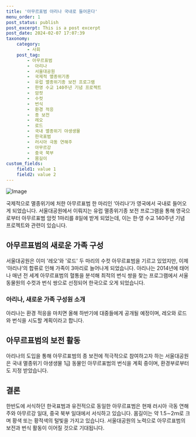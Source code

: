 ```yaml
---
title: '아무르표범 아리나 국내로 들어온다'
menu_order: 1
post_status: publish
post_excerpt: This is a post excerpt
post_date: 2024-02-07 17:07:39
taxonomy:
    category:
        - 사회
    post_tag:
        - 아무르표범
        -  아리나
        -  서울대공원
        -  국제적 멸종위기종
        -  유럽 멸종위기종 보전 프로그램
        -  한영 수교 140주년 기념 프로젝트
        -  암컷
        -  수컷
        -  번식
        -  환경 적응
        -  종 보전
        -  레오
        -  로드
        -  국내 멸종위기 야생생물
        -  한국표범
        -  러시아 극동 연해주
        -  아무르강
        -  중국 북부
        -  몸길이
custom_fields:
    field1: value 1
    field2: value 2
---
```


![Image](https://imgnews.pstatic.net/image/666/2024/02/07/0000033127_001_20240207140301885.jpg?type=w647)


국제적으로 멸종위기에 처한 아무르표범 한 마리인 ‘아리나’가 영국에서 국내로 들어오게 되었습니다. 서울대공원에서 이뤄지는 유럽 멸종위기종 보전 프로그램을 통해 영국으로부터 아무르표범 암컷 1마리를 8일에 받게 되었는데, 이는 한·영 수교 140주년 기념 프로젝트와 관련이 있습니다.

## 아무르표범의 새로운 가족 구성
서울대공원은 이미 '레오'와 '로드' 두 마리의 수컷 아무르표범을 기르고 있었지만, 이제 ‘아리나’의 합류로 인해 가족이 3마리로 늘어나게 되었습니다. 아리나는 2014년에 태어나 매년 전 세계 아무르표범의 혈통을 분석해 최적의 번식 쌍을 찾는 프로그램에서 서울동물원의 수컷과 번식 쌍으로 선정되어 한국으로 오게 되었습니다.

### 아리나, 새로운 가족 구성원 소개
아리나는 환경 적응을 마치면 올해 하반기에 대중들에게 공개될 예정이며, 레오와 로드와 번식을 시도할 계획이라고 합니다.

## 아무르표범의 보전 활동
아리나의 도입을 통해 아무르표범의 종 보전에 적극적으로 참여하고자 하는 서울대공원은 국내 멸종위기 야생생물 1급 동물인 아무르표범의 번식을 계획 중이며, 환경부로부터도 지정 받았습니다.

## 결론
한반도에 서식하던 한국표범과 유전적으로 동일한 아무르표범은 현재 러시아 극동 연해주와 아무르강 일대, 중국 북부 일대에서 서식하고 있습니다. 몸길이는 약 1.5∼2ｍ로 크며 황색 또는 황적색의 털빛을 가지고 있습니다. 서울대공원의 노력으로 아무르표범의 보전과 번식 활동이 이어질 것으로 기대됩니다.
